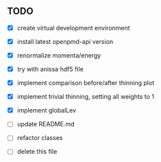 ## TODO

- [x] create virtual development environment
- [x] install latest openpmd-api version
- [x] renormalize momenta/energy
- [x] try with anissa hdf5 file
- [x] implement comparison before/after thinning plot
- [x] implement trivial thinning, setting all weights to 1
- [x] implement globalLev
- [ ] update README.md
- [ ] refactor classes

- [ ] delete this file
